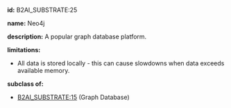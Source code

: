 **id:** B2AI_SUBSTRATE:25

**name:** Neo4j

**description:** A popular graph database platform.

**limitations:**

- All data is stored locally - this can cause slowdowns when data exceeds available memory.

**subclass of:**

- [B2AI_SUBSTRATE:15](../substrates/graph-database.markdown) (Graph Database)
